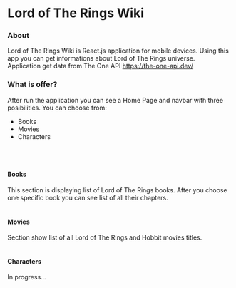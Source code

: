 # Lord of The Rings Wiki
### About
Lord of The Rings Wiki is React.js application for mobile devices. Using this app you can get informations about Lord of The Rings universe.
<br>
Application get data from The One API https://the-one-api.dev/

### What is offer?
After run the application you can see a Home Page and navbar with three posibilities.
You can choose from:
- Books
- Movies
- Characters
<br>
<br>

#### Books
This section is displaying list of Lord of The Rings books.
After you choose one specific book you can see list of all their chapters.
<br>
<br>

#### Movies
Section show list of all Lord of The Rings and Hobbit movies titles.
<br>
<br>

#### Characters
In progress...